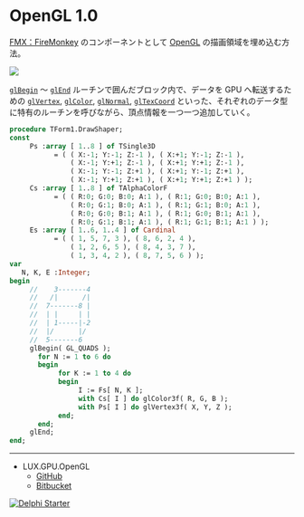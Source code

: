 # OpenGL 1.0
[FMX：FireMonkey](https://www.wikiwand.com/en/FireMonkey) のコンポーネントとして [OpenGL](https://www.wikiwand.com/ja/OpenGL) の描画領域を埋め込む方法。

![](https://github.com/LUXOPHIA/OpenGL/raw/OpenGL-1.0/--------/_SCREENSHOT/OpenGL.png)

[`glBegin`](https://www.khronos.org/registry/OpenGL-Refpages/gl2.1/xhtml/glBegin.xml) ～ [`glEnd`](https://www.khronos.org/registry/OpenGL-Refpages/gl2.1/xhtml/glEnd.xml) ルーチンで囲んだブロック内で、データを GPU へ転送するための [`glVertex`](https://www.khronos.org/registry/OpenGL-Refpages/gl2.1/xhtml/glVertex.xml), [`glColor`](https://www.khronos.org/registry/OpenGL-Refpages/gl2.1/xhtml/glColor.xml), [`glNormal`](https://www.khronos.org/registry/OpenGL-Refpages/gl2.1/xhtml/glNormal.xml), [`glTexCoord`](https://www.khronos.org/registry/OpenGL-Refpages/gl2.1/xhtml/glTexCoord.xml) といった、それぞれのデータ型に特有のルーチンを呼びながら、頂点情報を一つ一つ追加していく。

```pascal
procedure TForm1.DrawShaper;
const
     Ps :array [ 1..8 ] of TSingle3D
           = ( ( X:-1; Y:-1; Z:-1 ), ( X:+1; Y:-1; Z:-1 ),
               ( X:-1; Y:+1; Z:-1 ), ( X:+1; Y:+1; Z:-1 ),
               ( X:-1; Y:-1; Z:+1 ), ( X:+1; Y:-1; Z:+1 ),
               ( X:-1; Y:+1; Z:+1 ), ( X:+1; Y:+1; Z:+1 ) );
     Cs :array [ 1..8 ] of TAlphaColorF
           = ( ( R:0; G:0; B:0; A:1 ), ( R:1; G:0; B:0; A:1 ),
               ( R:0; G:1; B:0; A:1 ), ( R:1; G:1; B:0; A:1 ),
               ( R:0; G:0; B:1; A:1 ), ( R:1; G:0; B:1; A:1 ),
               ( R:0; G:1; B:1; A:1 ), ( R:1; G:1; B:1; A:1 ) );
     Es :array [ 1..6, 1..4 ] of Cardinal
           = ( ( 1, 5, 7, 3 ), ( 8, 6, 2, 4 ),
               ( 1, 2, 6, 5 ), ( 8, 4, 3, 7 ),
               ( 1, 3, 4, 2 ), ( 8, 7, 5, 6 ) );
var
   N, K, E :Integer;
begin
     //    3-------4
     //   /|      /|
     //  7-------8 |
     //  | |     | |
     //  | 1-----|-2
     //  |/      |/
     //  5-------6
     glBegin( GL_QUADS );
       for N := 1 to 6 do
       begin
            for K := 1 to 4 do
            begin
                 I := Fs[ N, K ];
                 with Cs[ I ] do glColor3f( R, G, B );
                 with Ps[ I ] do glVertex3f( X, Y, Z );
            end;
       end;
     glEnd;
end;
```

----
* LUX.GPU.OpenGL
    * [GitHub](https://github.com/LUXOPHIA/LUX.GPU.OpenGL)
    * [Bitbucket](https://bitbucket.org/LUXOPHIA/lux.gpu.opengl)

[![Delphi Starter](http://img.en25.com/EloquaImages/clients/Embarcadero/%7B063f1eec-64a6-4c19-840f-9b59d407c914%7D_dx-starter-bn159.png)](https://www.embarcadero.com/jp/products/delphi/starter)
